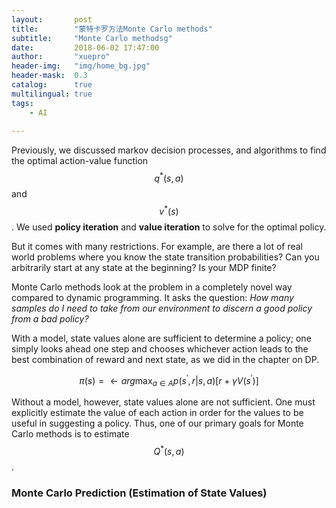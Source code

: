 ```yaml
---
layout:       post
title:        "蒙特卡罗方法Monte Carlo methods"
subtitle:     "Monte Carlo methodsg"
date:         2018-06-02 17:47:00
author:       "xuepro"
header-img:   "img/home_bg.jpg"
header-mask:  0.3
catalog:      true
multilingual: true
tags:
    - AI
    
---
```


Previously, we discussed markov decision processes, and algorithms to find the optimal action-value function 
$$q^*(s,a)$$ and $$v^*(s)$$. We used **policy iteration** and **value iteration** to solve for the optimal policy.

But it comes with many restrictions. For example, are there a lot of real world problems where you know the state transition probabilities?  Can you arbitrarily start at any state at the beginning? Is your MDP finite?

Monte Carlo methods look at the problem in a completely novel way compared to dynamic programming. It asks the question: *How many samples do I need to take from our environment to discern a good policy from a bad policy?*

With a model, state values alone are sufficient to determine a policy; one simply looks ahead one step and chooses whichever
action leads to the best combination of reward and next state, as we did in the chapter on DP.

$$ \pi(s) = \leftarrow arg\max_{a\in A} p(s^{\prime} ,r \vert s,a) [r+ \gamma V(s^{\prime} )] $$

Without a model, however, state values alone are not sufficient. One must explicitly
estimate the value of each action in order for the values to be useful in suggesting a policy.
Thus, one of our primary goals for Monte Carlo methods is to estimate $$Q^*(s,a)$$.

### Monte Carlo Prediction (Estimation of State Values)

